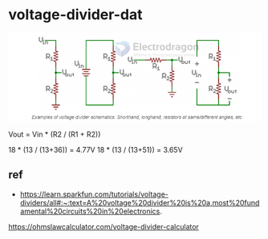 
# voltage-divider-dat


![](2024-02-01-18-36-27.png)

Vout = Vin * (R2 / (R1 + R2))

18 * (13 / (13+36)) = 4.77V
18 * (13 / (13+51)) = 3.65V

## ref 

- https://learn.sparkfun.com/tutorials/voltage-dividers/all#:~:text=A%20voltage%20divider%20is%20a,most%20fundamental%20circuits%20in%20electronics.


https://ohmslawcalculator.com/voltage-divider-calculator